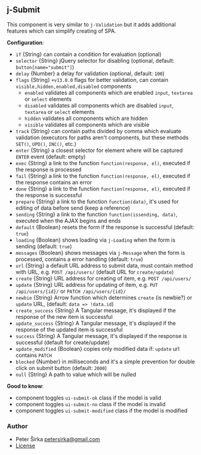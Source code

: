 ## j-Submit

This component is very similar to `j-Validation` but it adds additional features which can simplify creating of SPA.

__Configuration__:

- `if` {String} can contain a condition for evaluation (optional)
- `selector` {String} jQuery selector for disabling (optional, default: `button[name="submit"]`)
- `delay` {Number} a delay for validation (optional, default: `100`)
- `flags` {String} `+v13.0.0` flags for better validation, can contain `visible,hidden,enabled,disabled` components
	- `enabled` validates all components which are enabled `input`, `textarea` or `select` elements
	- `disabled` validates all components which are disabled `input`, `textarea` or `select` elements
	- `hidden` validates all components which are hidden
	- `visible` validates all components which are visible
- `track` {String} can contain paths divided by comma which evaluate validation (executors for paths aren't components, but these methods `SET()`, `UPD()`, `INC()`, etc.)
- `enter` {String} a closest selector for element where will be captured `ENTER` event (default: empty)
- `exec` {String} a link to the function `function(response, el)`, executed if the response is processed
- `fail` {String} a link to the function `function(response, el)`, executed if the response contains an error
- `done` {String} a link to the function `function(response, el)`, executed if the response is successful
- `prepare` {String} a link to the function `function(data)`, it's used for editing of data before send (keep a reference)
- `sending` {String} a link to the function `function(issending, data)`, executed when the AJAX begins and ends
- `default` {Boolean} resets the form if the response is successful (default: `true`)
- `loading` {Boolean} shows loading via `j-Loading` when the form is sending (default: `true`)
- `messages` {Boolean} shows messages via `j-Message` when the form is processed, contains a error handling (default: `true`)
- `url` {String} a default URL address to submit data, must contain method with URL, e.g. `POST /api/users/` (default URL for `create/update`)
- `create` {String} URL address for creating of item, e.g. `POST /api/users/`
- `update` {String} URL address for updating of item, e.g. `PUT /api/users/{id}/` or `PATCH /api/users/{id}/`
- `newbie` {String} Arrow function which determines `create` (is newbie?) or `update` URL, (default: `data => !data.id`)
- `create_success` {String} A Tangular message, it's displayed if the response of the new item is successful
- `update_success` {String} A Tangular message, it's displayed if the response of the updated item is successful
- `success` {String} A Tangular message, it's displayed if the response is successful (default for create/update)
- `update_modified` {Boolean} copies only modified data if: `update` url contains `PATCH`
- `blocked` {Number} in milliseconds and it's a simple prevention for double click on submit button (default: `2000`)
- `null` {String} A path to value which will be nulled

__Good to know__:

- component toggles `ui-submit-ok` class if the model is valid
- component toggles `ui-submit-no` class if the model is invalid
- component toggles `ui-submit-modified` class if the model is modified

### Author

- Peter Širka <petersirka@gmail.com>
- [License](https://www.totaljs.com/license/)